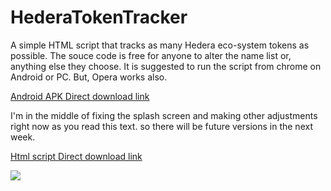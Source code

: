 # HederaTokenTracker

A simple HTML script that tracks as many Hedera eco-system tokens as possible.
The souce code is free for anyone to alter the name list or, anything else they choose.
It is suggested to run the script from chrome on Android or PC. But, Opera works also.


 <a href="https://cdn.fbsbx.com/v/t59.2708-21/347728801_554827793470773_8775987102235438544_n.apk/Hedera-Token-Tracker_1_1.0.apk?_nc_cat=102&ccb=1-7&_nc_sid=0cab14&_nc_ohc=4AMAS3AbznwAX_qqiOO&_nc_ht=cdn.fbsbx.com&oh=03_AdT_fVmD0tuckV-iWF29Rf5dCLEI7nSL44YeQGifVx6tww&oe=6467468E&dl=1">Android APK Direct download link</a>
 
 I'm in the middle of fixing the splash screen and making other adjustments right now as you read this text. so there will be future versions in the next week.

 <a href="https://cdn.fbsbx.com/v/t59.2708-21/347723028_797425851733988_8880838240823622769_n.html/Hedera-token-tracker-MOBILE-UPDATED.html?_nc_cat=105&ccb=1-7&_nc_sid=0cab14&_nc_ohc=b1TKk9cEALkAX-O8X5u&_nc_oc=AQnRrJXiQNFS26uAZJ5cFGRotOpVXQa1qtEZApwFDMEGpvaWaeZp4Ft0U9x-dSYSZApCCNI0nBUhPy7f_-od9ZSy&_nc_ht=cdn.fbsbx.com&oh=03_AdS3mFU0IXK_4VeQEJrr5_REXJ4uJcvi-AZ-LweT2OEWtQ&oe=6466BE56&dl=1">Html script Direct download link</a>

<image src="https://scontent-ord5-2.xx.fbcdn.net/v/t1.15752-9/345874400_970549227729754_8473680489421138235_n.jpg?_nc_cat=105&ccb=1-7&_nc_sid=ae9488&_nc_ohc=CBiEGsgwt94AX-mn8fG&_nc_ht=scontent-ord5-2.xx&oh=03_AdSFEnYaPvFukPuhQUeJmI5f8DPNEVSyfOP5zbKwsMmeyw&oe=648C7C5B" >
